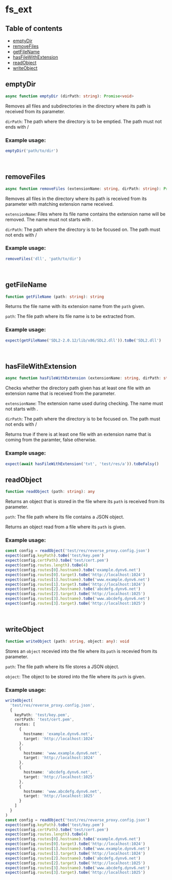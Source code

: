 # fs_ext

## Table of contents
- [emptyDir](https://github.com/ii887522/hydro/blob/master/docs/funcs/fs_ext.md#emptyDir)
- [removeFiles](https://github.com/ii887522/hydro/blob/master/docs/funcs/fs_ext.md#removeFiles)
- [getFileName](https://github.com/ii887522/hydro/blob/master/docs/funcs/fs_ext.md#getFileName)
- [hasFileWithExtension](https://github.com/ii887522/hydro/blob/master/docs/funcs/fs_ext.md#hasFileWithExtension)
- [readObject](https://github.com/ii887522/hydro/blob/master/docs/funcs/fs_ext.md#readObject)
- [writeObject](https://github.com/ii887522/hydro/blob/master/docs/funcs/fs_ext.md#writeObject)

## **emptyDir**
```ts
async function emptyDir (dirPath: string): Promise<void>
```
Removes all files and subdirectories in the directory where its path is received from its parameter.

`dirPath`: The path where the directory is to be emptied. The path must not ends with /

### **Example usage:**
```ts
emptyDir('path/to/dir')
```
<br />

## **removeFiles**
```ts
async function removeFiles (extensionName: string, dirPath: string): Promise<void>
```
Removes all files in the directory where its path is received from its parameter with matching extension name received.

`extensionName`: Files where its file name contains the extension name will be removed. The name must not starts with .

`dirPath`: The path where the directory is to be focused on. The path must not ends with /

### **Example usage:**
```ts
removeFiles('dll', 'path/to/dir')
```
<br />

## **getFileName**
```ts
function getFileName (path: string): string
```
Returns the file name with its extension name from the `path` given.

`path`: The file path where its file name is to be extracted from.

### **Example usage:**
```ts
expect(getFileName('SDL2-2.0.12/lib/x86/SDL2.dll')).toBe('SDL2.dll')
```
<br />

## **hasFileWithExtension**
```ts
async function hasFileWithExtension (extensionName: string, dirPath: string): Promise<boolean>
```
Checks whether the directory path given has at least one file with an extension name that is received from the parameter.

`extensionName`: The extension name used during checking. The name must not starts with .

`dirPath`: The path where the directory is to be focused on. The path must not ends with /

Returns true if there is at least one file with an extension name that is coming from the paramter, false otherwise.

### **Example usage:**
```ts
expect(await hasFileWithExtension('txt', 'test/res/a')).toBeFalsy()
```

## **readObject**
```ts
function readObject (path: string): any
```
Returns an object that is stored in the file where its `path` is received from its parameter.

`path`: The file path where its file contains a JSON object.

Returns an object read from a file where its `path` is given.

### **Example usage:**
```ts
const config = readObject('test/res/reverse_proxy.config.json')
expect(config.keyPath).toBe('test/key.pem')
expect(config.certPath).toBe('test/cert.pem')
expect(config.routes.length).toBe(4)
expect(config.routes[0].hostname).toBe('example.dynv6.net')
expect(config.routes[0].target).toBe('http://localhost:1024')
expect(config.routes[1].hostname).toBe('www.example.dynv6.net')
expect(config.routes[1].target).toBe('http://localhost:1024')
expect(config.routes[2].hostname).toBe('abcdefg.dynv6.net')
expect(config.routes[2].target).toBe('http://localhost:1025')
expect(config.routes[3].hostname).toBe('www.abcdefg.dynv6.net')
expect(config.routes[3].target).toBe('http://localhost:1025')
```
<br />

## **writeObject**
```ts
function writeObject (path: string, object: any): void
```
Stores an `object` recevied into the file where its `path` is recevied from its parameter.

`path`: The file path where its file stores a JSON object.

`object`: The object to be stored into the file where its `path` is given.

### **Example usage:**
```ts
writeObject(
  'test/res/reverse_proxy.config.json',
  {
    keyPath: 'test/key.pem',
    certPath: 'test/cert.pem',
    routes: [
      {
        hostname: 'example.dynv6.net',
        target: 'http://localhost:1024'
      },
      {
        hostname: 'www.example.dynv6.net',
        target: 'http://localhost:1024'
      },
      {
        hostname: 'abcdefg.dynv6.net',
        target: 'http://localhost:1025'
      },
      {
        hostname: 'www.abcdefg.dynv6.net',
        target: 'http://localhost:1025'
      }
    ]
  }
)
const config = readObject('test/res/reverse_proxy.config.json')
expect(config.keyPath).toBe('test/key.pem')
expect(config.certPath).toBe('test/cert.pem')
expect(config.routes.length).toBe(4)
expect(config.routes[0].hostname).toBe('example.dynv6.net')
expect(config.routes[0].target).toBe('http://localhost:1024')
expect(config.routes[1].hostname).toBe('www.example.dynv6.net')
expect(config.routes[1].target).toBe('http://localhost:1024')
expect(config.routes[2].hostname).toBe('abcdefg.dynv6.net')
expect(config.routes[2].target).toBe('http://localhost:1025')
expect(config.routes[3].hostname).toBe('www.abcdefg.dynv6.net')
expect(config.routes[3].target).toBe('http://localhost:1025')
```
<br />
